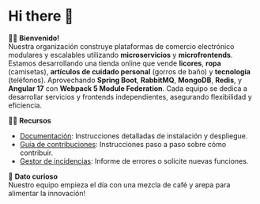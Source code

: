 # Hi there 👋

🙋‍♀️ **Bienvenido!**  
Nuestra organización construye plataformas de comercio electrónico modulares y escalables utilizando **microservicios** y **microfrontends**. Estamos desarrollando una tienda online que vende **licores**, **ropa** (camisetas), **artículos de cuidado personal** (gorros de baño) y **tecnología** (teléfonos). Aprovechando **Spring Boot**, **RabbitMQ**, **MongoDB**, **Redis**, y **Angular 17** con **Webpack 5 Module Federation**. Cada equipo se dedica a desarrollar servicios y frontends independientes, asegurando flexibilidad y eficiencia.

👩‍💻 **Recursos**  
- [Documentación](#): Instrucciones detalladas de instalación y despliegue.
- [Guía de contribuciones](#): Instrucciones paso a paso sobre cómo contribuir.
- [Gestor de incidencias](#): Informe de errores o solicite nuevas funciones.

🍿 **Dato curioso**  
Nuestro equipo empieza el día con una mezcla de café y arepa para alimentar la innovación!
